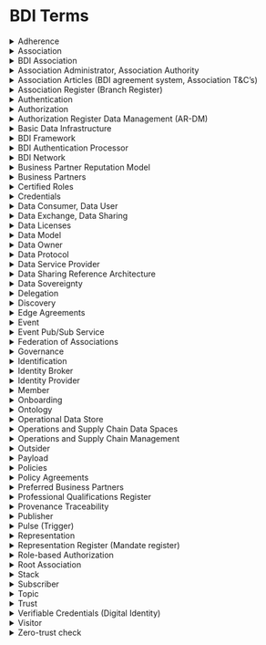 # BDI Terms

<details>

<summary>Adherence</summary>

A BDI Adhering Party adheres to the principles of the BDI.

</details>

<details>

<summary>Association</summary>

Legal entity that serves as trust anchor for both federated trust/authentication and local onboarding.

</details>

<details>

<summary>BDI Association</summary>

A BDI Association is the “root Association” for its Members

</details>

<details>

<summary>Association Administrator, Association Authority</summary>

Functionary responsible for operating the services of a BDI Association reporting to its Members.

</details>

<details>

<summary>Association Articles (BDI agreement system, Association T&#x26;C’s)</summary>

Legal terms and conditions a Member has to agree on when joining a specific Association.

</details>

<details>

<summary>Association Register (Branch Register)</summary>

Register of onboarded Members, and Preferred Business Partners of a particular BDI Association instance.

</details>

<details>

<summary>Authentication</summary>

Authentication involves validating the Digital Identity of an entity, person or Process

</details>

<details>

<summary>Authorization</summary>

Authorization ensures that the authenticated entity, person or Process has been granted permission to gain access to the specific (data) resource requested.

</details>

<details>

<summary>Authorization Register Data Management (AR-DM)</summary>

Holds authorization policies for one or more Data Owners on access to data

</details>

<details>

<summary>Basic Data Infrastructure</summary>

The Basic Data Infrastructure (BDI) is a framework for controlled data sharing, supporting automated advanced information logistics within next-generation OSCM networks. Departing from traditional messaging paradigms, the BDI shifts towards event-driven information collection at the source, fostering efficient and secure communication through proven publish-and-subscribe architectures.

</details>

<details>

<summary>BDI Framework</summary>

The Basic Data Infrastructure (BDI) framework defines the creation of a perimeterless data grid supporting multiple concurrent ODS, enabling controlled system-to-system automation of processes initiated by event-based notifications.

</details>

<details>

<summary>BDI Authentication Processor</summary>

Standard software to make APIs BDI compliant

Processing of part of protocol: client assertion to token.

</details>

<details>

<summary>BDI Network</summary>

The BDI network is the collection of participants and associations that are established, maintained and governed accordingly with the principles of the BDI Framework.

</details>

<details>

<summary>Business Partner Reputation Model</summary>

Register within BDI Association, holding the Reputation scores of Business Partners.

</details>

<details>

<summary>Business Partners</summary>

Members of other BDI Associations than the root BDI Association.

</details>

<details>

<summary>Certified Roles</summary>

Roles for which certification is required. Facilitate certain functions for BDI that every member within the Association must be able to rely upon.

</details>

<details>

<summary>Credentials</summary>

In the context of information security, credentials are used to control access of someone or something to something, for example to services, data or other functionalities. The right credentials validate (i.e. Authentication) the identity claimed during Identification.

The best-known example of credentials is a password, but other forms include electronic keycards, biometrics and, for machines, public key certificates.

</details>

<details>

<summary>Data Consumer, Data User</summary>

Requests access to data and/or Representation Register and/or Professional Qualification Register of the Data Owner

Controls discovery and endpoints

Requests subscription to Event Pub/Sub Service of the Data Owner, receives and evaluates events.

</details>

<details>

<summary>Data Exchange, Data Sharing </summary>

Controlled data exchange according to BDI principles in operational business networks

</details>

<details>

<summary>Data Licenses</summary>

Descriptions of terms and conditions of using data

Either in free form text, of in ODRL

</details>

<details>

<summary>Data Model</summary>

The semantic model used to describe the data to be exchanged

</details>

<details>

<summary>Data Owner</summary>

· Has control over data and access to data,

· Controls decisions on Data Sovereignty and Trust Sovereignty

· Controls authorization policies, representation rules, professional qualification verification of staff and contractors

· Controls subscription to the Event Pub/Sub Service, and publishing of events to subscribers

· Controls discovery and endpoints

· Controls roles assumed by entity

</details>

<details>

<summary>Data Protocol</summary>

The protocol used to exchange the data

</details>

<details>

<summary>Data Service Provider</summary>

A Data Service Provider that acts under supervision and on behalf of the Data Owner

</details>

<details>

<summary>Data Sharing Reference Architecture</summary>

A tool-independent description of all that is needed for controlled data exchange using BDI principles in operational and supply chain networks for coordination, control and compliance..

</details>

<details>

<summary>Data Sovereignty</summary>



</details>

<details>

<summary>Delegation</summary>

Delegation is the act of empowering someone or something to act for another or to represent others.

</details>

<details>

<summary>Discovery</summary>

Means to identify specific endpoints of a given party.

</details>

<details>

<summary>Edge Agreements</summary>

Standards on interacting with entities and/or persons that have IT-systems that are less mature or not BDI-compliant.

· Processes, technology, terms and conditions, liabilities

</details>

<details>

<summary>Event</summary>

· Structured data set, describing an action in physical world, or an administrative milestone

· Multiple statuses are possible: e.g. planned, in transit, historic

</details>

<details>

<summary>Event Pub/Sub Service</summary>

· Accepts subscription to Event Pub/Sub Service  managed by  or on behalf of the Data Owner

· Sends pulses that the Data Owner sends to topics to subscribers of topics

· Manages a list of topics as identified by the Data Owner as channels for pulses.

</details>

<details>

<summary>Federation of Associations</summary>

A series of collaborating BDI associations

</details>

<details>

<summary>Governance</summary>

The BDI Framework recognizes three interacting voluntary governance structures: Data exchange space governance, BDI Association (local trust and onboarding anchor) governance and BDI Framework governance.

</details>

<details>

<summary>Identification</summary>

Identification is the process of someone or something claiming an identity by presenting characteristics called identity attributes. Such attributes include a name, user name, e-mail address, etc. The claimed identity can be validated (i.e. Authentication) with the right credentials.

</details>

<details>

<summary>Identity Broker</summary>

In order to support multiple Identity Providers (with possible multiple rules) and Data Service Providers, an Identity Broker is required. An Identity Broker allows Data Consumer to select the Identity Provider they prefer to authenticate themselves at. It prevents the need for a direct relationship between all Data Service Providers and all Identity Providers.

</details>

<details>

<summary>Identity Provider </summary>

The Identity Provider:

* Provides identifiers for Data Consumer;
* Issues credentials to Data Consumers;

Identifies and authenticates Data Consumers based on provided credentials.

</details>

<details>

<summary>Member</summary>

Legal entity as member of a root BDI Association

</details>

<details>

<summary>Onboarding</summary>

Becoming part of a BDI association and accepting the relevant terms and conditions

</details>

<details>

<summary>Ontology</summary>

A semantic description of a standard with focus on making the meaning of the used concepts broadly accessible and understandable

</details>

<details>

<summary>Operational Data Store</summary>

An Operational Data Store (ODS) is designed to integrate data integrate from multiple sources for additional operations on the data, for reporting, controls and operational decision support.

In the BDI the ODS is intended to hold Logistics Event information, representing state, access (delegations) to source data for reliant parties etc. during the live transaction and distribute the relevant parts of this truth to the operationally involved or further eligible parties.

It enables controlled system-to-system automation of processes triggered by event-based notifications.

</details>

<details>

<summary>Operations and Supply Chain Data Spaces</summary>

Operations and Supply Chain Data Spaces (ODS) are logical constructs — networks of parties, both businesses and authorities, created to generate value from the production and distribution of goods and services. Parties may participate in multiple ODS concurrently, with participation frequency and duration varying based on business characteristics.

</details>

<details>

<summary>Operations and Supply Chain Management</summary>

Operations and Supply Chain Management (OSCM) represents the science and expertise of value creation in the production and distribution networks of goods and services.

</details>

<details>

<summary>Outsider</summary>

Member of a different BDI Association than the root. Note: this a relative perspective, from the position of a Member of a given instance (BDI Association). Members of your instance are “insiders”, anybody else is an Outsider and vice versa.

</details>

<details>

<summary>Payload</summary>

The content of a message, could be Events, Data sets, streaming sensor data or any other type of data

</details>

<details>

<summary>Policies</summary>

· Definitions of access policies to data elements

· In operational data spaces, policies relate to role, (authenticated) organisation, and order-dependent authorization of access to data elements.

</details>

<details>

<summary>Policy Agreements</summary>

A basis set of policies which are agreed to when onboarding into an association

</details>

<details>

<summary>Preferred Business Partners</summary>

Outsiders who have agreed to specific terms and conditions of the local BDI Association that maintains its own Business Partner Reputation Model

</details>

<details>

<summary>Professional Qualifications Register</summary>

Holds proof of the professional qualifications (verifiable credentials of for instance licenses) of natural persons related to them acting as a representative of a legal entity

</details>

<details>

<summary>Provenance Traceability</summary>

Provenance is the chronology of the ownership of a data element allowing to trace back data to its original owner or creator

</details>

<details>

<summary>Publisher</summary>

· Publishes Pulses with Payload within a Topic

· Distributes Pulses To Subscribers to a Topic

· Any party can be a Publisher (unlimited number of publishers)

</details>

<details>

<summary>Pulse (Trigger)</summary>

· Datagram, distributed to Subscriber to a Topic

· A signal from the data Owner that there is data ready for the consumer to come and access

</details>

<details>

<summary>Representation</summary>

· When employees or contractors act on behalf of an organisation, the organisation mandates them up to a set limit. The organisation is accountable for their actions and is liable if they act outside the set limits.

</details>

<details>

<summary>Representation Register (Mandate register)</summary>

· Holds proof of the mandate of natural persons acting as a representative of a specific legal entity

· Holds proof of the mandate of organisations acting as a representative of a specific legal entity

</details>

<details>

<summary>Role-based Authorization</summary>

Access granted to data and services based on the Logistic Role a member or its representation has.

</details>

<details>

<summary>Root Association</summary>



</details>

<details>

<summary>Stack</summary>

An architecture reference model. The stack builds up on both the management and technical level, offering a versatile architecture adaptable to the unique network requirements it serves.

</details>

<details>

<summary>Subscriber</summary>

· Subscribes to one of more Topics of a Publisher

· Has no knowledge of other Subscribers to a Topic (isolated)

· Receives Pulses distributed by a Publisher

· Any party can be a Publisher (unlimited number of Publishers)

</details>

<details>

<summary>Topic</summary>

· Subject or channel a Subscriber subscribes to, to receive Topis related events

· Defined by Publisher

· Used to limit amount of Pulses with non-information for Subscriber

</details>

<details>

<summary>Trust</summary>

Trust is the design and implementation of measures that evaluate the chain of trust per presented credential by any party; the decision to accept a certain level of trust is dependent on the risk of making a mistake.

</details>

<details>

<summary>Verifiable Credentials (Digital Identity)</summary>

Verifiable Credentials are digital credentials. They can represent information found in physical credentials, such as a passport or licence, as well as new things that have no physical equivalent, such as ownership of a bank account.

</details>

<details>

<summary>Visitor</summary>

Outsider with a better reputation score than a set minimum

</details>

<details>

<summary>Zero-trust check</summary>

When identity, authentication, trust and authorization is checked with every data exchange.

</details>
